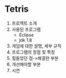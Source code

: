 # Tetris
      
1. 프로젝트 소개
2. 사용된 프로그램
   - Eclipse
   - jdk 1.8
4. 게임에 대한 설명, 세부 규칙
5. 프로그램의 장점 및 특징
6. 힘들었던 점->해결한 부분
7. 개선해야할 부분
8. 시연
